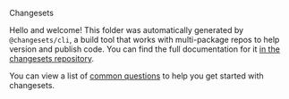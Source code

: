 Changesets

Hello and welcome! This folder was automatically generated by `@changesets/cli`, a build tool that works
with multi-package repos to help version and publish code. You can
find the full documentation for it [in the changesets repository](https://github.com/changesets/changesets).

You can view a list of [common questions](https://github.com/changesets/changesets/blob/main/docs/common-questions.md) to help you get started with changesets.
